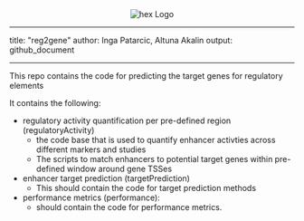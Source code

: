 <a name="logo"/>
<div align="center">
<img src="https://github.com/IngaPa/reg2gene/pkg/inst/hex-reg2gene.png" alt="hex Logo"  ></img>
</a>
</div>


---
title: "reg2gene"
author: Inga Patarcic, Altuna Akalin
output: github_document

---


This repo contains the code for predicting the target genes for regulatory elements

It contains the following:

-  regulatory activity quantification per pre-defined region (regulatoryActivity)
    - the code base that is used to quantify enhancer activties across different markers and studies
    - The scripts to match enhancers to potential target genes within pre-defined window around gene TSSes
- enhancer target prediction (targetPrediction)
    - This should contain the code for target prediction methods
- performance metrics (performance):
    - should contain the code for performance metrics.

